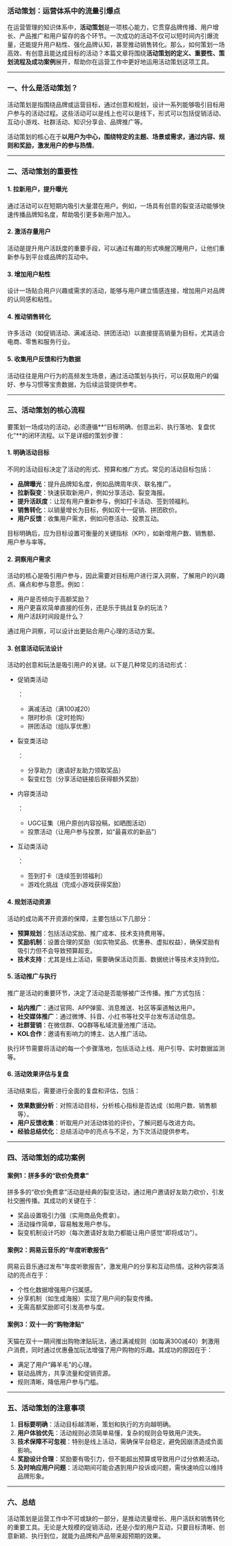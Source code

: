 ### 活动策划：运营体系中的流量引爆点

在运营管理的知识体系中，**活动策划**是一项核心能力，它贯穿品牌传播、用户增长、产品推广和用户留存的各个环节。一次成功的活动不仅可以短时间内引爆流量，还能提升用户粘性、强化品牌认知，甚至推动销售转化。那么，如何策划一场高效、有创意且能达成目标的活动？本篇文章将围绕**活动策划的定义、重要性、策划流程及成功案例**展开，帮助你在运营工作中更好地运用活动策划这项工具。

------

### 一、什么是活动策划？

活动策划是指围绕品牌或运营目标，通过创意和规划，设计一系列能够吸引目标用户参与的活动过程。这些活动可以是线上也可以是线下，形式可以包括促销活动、互动小游戏、社群活动、知识分享会、品牌推广等。

活动策划的核心在于**以用户为中心，围绕特定的主题、场景或需求，通过内容、规则和奖励，激发用户的参与热情**。

------

### 二、活动策划的重要性

#### 1. **拉新用户，提升曝光**

通过活动可以在短期内吸引大量潜在用户。例如，一场具有创意的裂变活动能够快速传播品牌知名度，帮助吸引更多新用户加入。

#### 2. **激活存量用户**

活动是提升用户活跃度的重要手段，可以通过有趣的形式唤醒沉睡用户，让他们重新参与到平台或品牌的互动中。

#### 3. **增加用户粘性**

设计一场贴合用户兴趣或需求的活动，能够与用户建立情感连接，增加用户对品牌的认同感和粘性。

#### 4. **推动销售转化**

许多活动（如促销活动、满减活动、拼团活动）以直接提高销量为目标，尤其适合电商、零售和服务行业。

#### 5. **收集用户反馈和行为数据**

活动往往是用户行为的高频发生场景，通过活动策划与执行，可以获取用户的偏好、参与习惯等宝贵数据，为后续运营提供参考。

------

### 三、活动策划的核心流程

要策划一场成功的活动，必须遵循**“目标明确、创意出彩、执行落地、复盘优化”**的闭环流程。以下是详细的策划步骤：

#### 1. **明确活动目标**

不同的活动目标决定了活动的形式、预算和推广方式。常见的活动目标包括：

- **品牌曝光**：提升品牌知名度，例如品牌周年庆、联名推广。
- **拉新裂变**：快速获取新用户，例如分享活动、裂变海报。
- **提升活跃度**：让现有用户重新参与，例如打卡活动、签到领福利。
- **销售转化**：以销量增长为目标，例如双十一促销、拼团砍价。
- **用户反馈**：收集用户需求，例如问卷活动、投票互动。

目标明确后，应为目标设置可衡量的关键指标（KPI），如新增用户数、销售额、用户参与率等。

#### 2. **洞察用户需求**

活动的核心是吸引用户参与，因此需要对目标用户进行深入洞察，了解用户的兴趣点、痛点和参与意愿。例如：

- 用户是否倾向于高额奖励？
- 用户更喜欢简单直接的任务，还是乐于挑战复杂的玩法？
- 用户活跃时间段是什么？

通过用户洞察，可以设计出更贴合用户心理的活动方案。

#### 3. **创意活动玩法设计**

活动的创意和玩法是吸引用户的关键。以下是几种常见的活动形式：

- 促销类活动

  ： 

  - 满减活动（满100减20）
  - 限时秒杀（定时抢购）
  - 拼团活动（组队享优惠）

- 裂变类活动

  ： 

  - 分享助力（邀请好友助力领取奖品）
  - 裂变红包（分享活动链接后获得额外奖励）

- 内容类活动

  ： 

  - UGC征集（用户原创内容投稿，如晒图活动）
  - 投票活动（让用户参与投票，如“最喜欢的新品”）

- 互动类活动

  ： 

  - 签到打卡（连续签到领福利）
  - 游戏化挑战（完成小游戏获得奖励）

#### 4. **规划活动资源**

活动的成功离不开资源的保障，主要包括以下几部分：

- **预算规划**：包括活动奖励、推广成本、技术支持费用等。
- **奖励机制**：设置合理的奖励（如实物奖品、优惠券、虚拟权益），确保奖励有吸引力但不会导致预算超支。
- **技术支持**：尤其是线上活动，需要确保活动页面、数据统计等技术支持到位。

#### 5. **活动推广与执行**

推广是活动的重要环节，决定了活动是否能够被广泛传播。推广方式包括：

- **站内推广**：通过官网、APP弹窗、消息推送、社区等渠道触达用户。
- **社交媒体推广**：通过微博、抖音、小红书等社交平台发布活动信息。
- **社群营销**：在微信群、QQ群等私域流量池推广活动。
- **KOL合作**：邀请有影响力的博主、达人推广活动。

执行环节需要将活动的每一个步骤落地，包括活动上线、用户引导、实时数据监测等。

#### 6. **活动效果评估与复盘**

活动结束后，需要进行全面的复盘和评估，包括：

- **效果数据分析**：对照活动目标，分析核心指标是否达成（如用户数、销售额等）。
- **用户反馈收集**：听取用户对活动体验的评价，了解问题与改进方向。
- **经验总结优化**：总结活动中的亮点与不足，为下次活动提供参考。

------

### 四、活动策划的成功案例

#### 案例1：拼多多的“砍价免费拿”

拼多多的“砍价免费拿”活动是经典的裂变活动，通过用户邀请好友助力砍价，引发社交圈传播。其成功的关键在于：

- 奖品设置吸引力强（实用商品免费拿）。
- 活动操作简单，容易触发用户参与。
- 裂变机制设计巧妙（每次邀请好友助力都能让用户感觉“即将成功”）。

#### 案例2：网易云音乐的“年度听歌报告”

网易云音乐通过发布“年度听歌报告”，激发用户的分享和互动热情。这种内容类活动的亮点在于：

- 个性化数据增强用户归属感。
- 分享机制（如生成海报）实现了用户间的裂变传播。
- 无需高额奖励即可引发高参与度。

#### 案例3：双十一的“购物津贴”

天猫在双十一期间推出购物津贴玩法，通过满减规则（如每满300减40）刺激用户消费，同时通过优惠叠加玩法增强了用户购物的乐趣。其成功的原因在于：

- 满足了用户“薅羊毛”的心理。
- 联动品牌方，共享流量和促销资源。
- 规则清晰，降低用户参与门槛。

------

### 五、活动策划的注意事项

1. **目标要明确**：活动目标越清晰，策划和执行的方向越明确。
2. **用户体验优先**：活动规则必须简单易懂，复杂的规则会导致用户流失。
3. **技术保障不可忽视**：特别是线上活动，需确保平台稳定，避免因崩溃造成负面影响。
4. **奖励设计合理**：奖励要有吸引力，但不能超出预算或导致用户过分依赖活动。
5. **及时响应用户问题**：活动期间可能会遇到用户投诉或问题，需快速响应以维持品牌形象。

------

### 六、总结

活动策划是运营工作中不可或缺的一部分，是推动流量增长、用户活跃和销售转化的重要工具。无论是大规模的促销活动，还是小型的用户互动，只要目标清晰、创意新颖、执行到位，就能为品牌和产品带来超预期的效果。